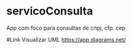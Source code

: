 # servicoConsulta
 App com foco para consultas de cnpj, cfp. cep
 
 #Link Visualizar UML
 https://app.diagrams.net/

